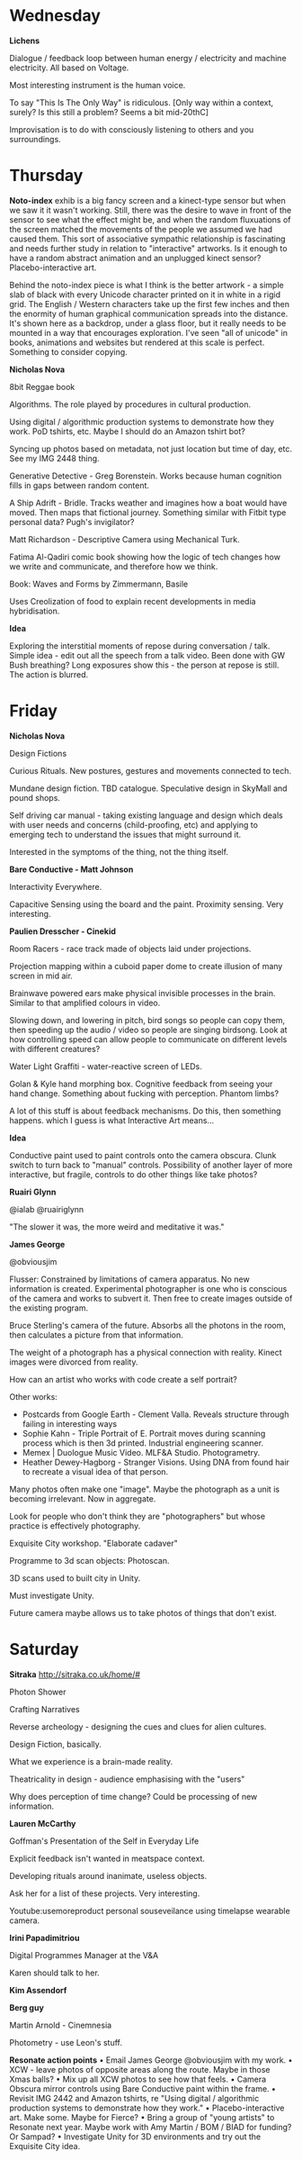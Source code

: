 # Wednesday  

**Lichens**

Dialogue / feedback loop between human energy / electricity and machine electricity. All based on Voltage. 

Most interesting instrument is the human voice. 

To say "This Is The Only Way" is ridiculous. [Only way within a context, surely? Is this still a problem? Seems a bit mid-20thC]

Improvisation is to do with consciously listening to others and you surroundings. 


# Thursday

**Noto-index** exhib is a big fancy screen and a kinect-type sensor but when we saw it it wasn't working. Still, there was the desire to wave in front of the sensor to see what the effect might be, and when the random fluxuations of the screen matched the movements of the people we assumed we had caused them. This sort of associative sympathic relationship is fascinating and needs further study in relation to "interactive" artworks. Is it enough to have a random abstract animation and an unplugged kinect sensor? Placebo-interactive art. 

Behind the noto-index piece is what I think is the better artwork - a simple slab of black with every Unicode character printed on it in white in a rigid grid. The English / Western characters take up the first few inches and then the enormity of human graphical communication spreads into the distance. It's shown here as a backdrop, under a glass floor, but it really needs to be mounted in a way that encourages exploration. I've seen "all of unicode" in books, animations and websites but rendered at this scale is perfect. Something to consider copying. 

**Nicholas Nova**

8bit Reggae book

Algorithms. The role played by procedures in cultural production. 

Using digital / algorithmic production systems to demonstrate how they work. PoD tshirts, etc. Maybe I should do an Amazon tshirt bot? 

Syncing up photos based on metadata, not just location but time of day, etc. See my IMG 2448 thing. 

Generative Detective - Greg Borenstein. Works because human cognition fills in gaps between random content. 

A Ship Adrift - Bridle. Tracks weather and imagines how a boat would have moved. Then maps that fictional journey. Something similar with Fitbit type personal data? Pugh's invigilator? 

Matt Richardson - Descriptive Camera using Mechanical Turk. 

Fatima Al-Qadiri comic book showing how the logic of tech changes how we write and communicate, and therefore how we think.

Book: Waves and Forms by Zimmermann, Basile

Uses Creolization of food to explain recent developments in media hybridisation. 


**Idea**

Exploring the interstitial moments of repose during conversation / talk. Simple idea - edit out all the speech from a talk video. Been done with GW Bush breathing? Long exposures show this - the person at repose is still. The action is blurred. 

# Friday

**Nicholas Nova**

Design Fictions

Curious Rituals. New postures, gestures and movements connected to tech. 

Mundane design fiction. TBD catalogue. Speculative design in SkyMall and pound shops. 

Self driving car manual - taking existing language and design which deals with user needs and concerns (child-proofing, etc) and applying to emerging tech to understand the issues that might surround it. 

Interested in the symptoms of the thing, not the thing itself. 

**Bare Conductive - Matt Johnson**

Interactivity Everywhere.

Capacitive Sensing using the board and the paint. Proximity sensing. Very interesting. 	

**Paulien Dresscher - Cinekid**

Room Racers - race track made of objects laid under projections. 

Projection mapping within a cuboid paper dome to create illusion of many screen in mid air. 

Brainwave powered ears make physical invisible processes in the brain. Similar to that amplified colours in video. 

Slowing down, and lowering in pitch, bird songs so people can copy them, then speeding up the audio / video so people are singing birdsong. Look at how controlling speed can allow people to communicate on different levels with different creatures? 

Water Light Graffiti - water-reactive screen of LEDs. 

Golan & Kyle hand morphing box. Cognitive feedback from seeing your hand change. Something about fucking with perception. Phantom limbs? 

A lot of this stuff is about feedback mechanisms. Do this, then something happens. which I guess is what Interactive Art means...

**Idea**

Conductive paint used to paint controls onto the camera obscura. Clunk switch to turn back to "manual" controls. Possibility of another layer of more interactive, but fragile, controls to do other things like take photos? 

**Ruairi Glynn**

@ialab
@ruairiglynn

"The slower it was, the more weird and meditative it was."

**James George**

@obviousjim

Flusser: Constrained by limitations of camera apparatus. No new information is created. Experimental photographer is one who is conscious of the camera and works to subvert it. Then free to create images outside of the existing program.

Bruce Sterling's camera of the future. Absorbs all the photons in the room, then calculates a picture from that information.

The weight of a photograph has a physical connection with reality. Kinect images were divorced from reality. 

How can an artist who works with code create a self portrait? 

Other works:
- Postcards from Google Earth - Clement Valla. Reveals structure through failing in interesting ways
- Sophie Kahn - Triple Portrait of E. Portrait moves during scanning process which is then 3d printed. Industrial	 engineering scanner. 
- Memex | Duologue Music Video. MLF&A Studio. Photogrametry. 
- Heather Dewey-Hagborg - Stranger Visions. Using DNA from found hair to recreate a visual idea of that person. 

Many photos often make one "image". Maybe the photograph as a unit is becoming irrelevant. Now in aggregate.  

Look for people who don't think they are "photographers" but whose practice is effectively photography. 

Exquisite City workshop. "Elaborate cadaver"

Programme to 3d scan objects: Photoscan.

3D scans used to built city in Unity. 

Must investigate Unity. 

Future camera maybe allows us to take photos of things that don't exist. 

# Saturday

**Sitraka**
http://sitraka.co.uk/home/#

Photon Shower

Crafting Narratives

Reverse archeology - designing the cues and clues for alien cultures. 

Design Fiction, basically. 

What we experience is a brain-made reality. 

Theatricality in design - audience emphasising with the "users"

Why does perception of time change? Could be processing of new information. 

**Lauren McCarthy**

Goffman's Presentation of the Self in Everyday Life

Explicit feedback isn't wanted in meatspace context.

Developing rituals around inanimate, useless objects. 

Ask her for a list of these projects. Very interesting. 

Youtube:usemoreproduct personal souseveilance using timelapse wearable camera. 

**Irini Papadimitriou**

Digital Programmes Manager at the V&A

Karen should talk to her. 


**Kim Assendorf**

**Berg guy**

Martin Arnold - Cinemnesia

Photometry - use Leon's stuff. 

**Resonate action points**
	•	Email James George @obviousjim with my work. 
	•	XCW - leave photos of opposite areas along the route. Maybe in those Xmas balls? 
	•	Mix up all XCW photos to see how that feels. 
	•	Camera Obscura mirror controls using Bare Conductive paint within the frame. 
	•	Revisit IMG 2442 and Amazon tshirts, re "Using digital / algorithmic production systems to demonstrate how they work."
	•	Placebo-interactive art. Make some. Maybe for Fierce? 
	•	Bring a group of "young artists" to Resonate next year. Maybe work with Amy Martin / BOM / BIAD for funding? Or Sampad? 
	•	Investigate Unity for 3D environments and try out the Exquisite City idea. 
